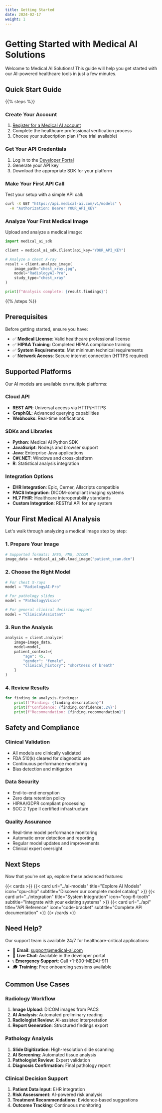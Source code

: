 ```yaml
---
title: Getting Started
date: 2024-02-17
weight: 1
---
```


# Getting Started with Medical AI Solutions

Welcome to Medical AI Solutions! This guide will help you get started with our AI-powered healthcare tools in just a few minutes.

## Quick Start Guide

{{% steps %}}

### Create Your Account

1. [Register for a Medical AI account](https://portal.medical-ai.com/signup)
2. Complete the healthcare professional verification process
3. Choose your subscription plan (Free trial available)

### Get Your API Credentials

1. Log in to the [Developer Portal](https://portal.medical-ai.com/developer)
2. Generate your API key
3. Download the appropriate SDK for your platform

### Make Your First API Call

Test your setup with a simple API call:

```bash
curl -X GET "https://api.medical-ai.com/v1/models" \
  -H "Authorization: Bearer YOUR_API_KEY"
```

### Analyze Your First Medical Image

Upload and analyze a medical image:

```python
import medical_ai_sdk

client = medical_ai_sdk.Client(api_key="YOUR_API_KEY")

# Analyze a chest X-ray
result = client.analyze_image(
    image_path="chest_xray.jpg",
    model="RadiologyAI-Pro",
    study_type="chest_xray"
)

print(f"Analysis complete: {result.findings}")
```

{{% /steps %}}

## Prerequisites

Before getting started, ensure you have:

- ✅ **Medical License**: Valid healthcare professional license
- ✅ **HIPAA Training**: Completed HIPAA compliance training
- ✅ **System Requirements**: Met minimum technical requirements
- ✅ **Network Access**: Secure internet connection (HTTPS required)

## Supported Platforms

Our AI models are available on multiple platforms:

### Cloud API
- **REST API**: Universal access via HTTP/HTTPS
- **GraphQL**: Advanced querying capabilities
- **Webhooks**: Real-time notifications

### SDKs and Libraries
- **Python**: Medical AI Python SDK
- **JavaScript**: Node.js and browser support
- **Java**: Enterprise Java applications
- **C#/.NET**: Windows and cross-platform
- **R**: Statistical analysis integration

### Integration Options
- **EHR Integration**: Epic, Cerner, Allscripts compatible
- **PACS Integration**: DICOM-compliant imaging systems
- **HL7 FHIR**: Healthcare interoperability standards
- **Custom Integration**: RESTful API for any system

## Your First Medical AI Analysis

Let's walk through analyzing a medical image step by step:

### 1. Prepare Your Image
```python
# Supported formats: JPEG, PNG, DICOM
image_data = medical_ai_sdk.load_image("patient_scan.dcm")
```

### 2. Choose the Right Model
```python
# For chest X-rays
model = "RadiologyAI-Pro"

# For pathology slides  
model = "PathologyVision"

# For general clinical decision support
model = "ClinicalAssistant"
```

### 3. Run the Analysis
```python
analysis = client.analyze(
    image=image_data,
    model=model,
    patient_context={
        "age": 45,
        "gender": "female",
        "clinical_history": "shortness of breath"
    }
)
```

### 4. Review Results
```python
for finding in analysis.findings:
    print(f"Finding: {finding.description}")
    print(f"Confidence: {finding.confidence:.2%}")
    print(f"Recommendation: {finding.recommendation}")
```

## Safety and Compliance

### Clinical Validation
- All models are clinically validated
- FDA 510(k) cleared for diagnostic use
- Continuous performance monitoring
- Bias detection and mitigation

### Data Security
- End-to-end encryption
- Zero data retention policy
- HIPAA/GDPR compliant processing
- SOC 2 Type II certified infrastructure

### Quality Assurance
- Real-time model performance monitoring
- Automatic error detection and reporting
- Regular model updates and improvements
- Clinical expert oversight

## Next Steps

Now that you're set up, explore these advanced features:

{{< cards >}}
  {{< card url="../ai-models" title="Explore AI Models" icon="cpu-chip" subtitle="Discover our complete model catalog" >}}
  {{< card url="../integration" title="System Integration" icon="cog-6-tooth" subtitle="Integrate with your existing systems" >}}
  {{< card url="../api" title="API Reference" icon="code-bracket" subtitle="Complete API documentation" >}}
{{< /cards >}}

## Need Help?

Our support team is available 24/7 for healthcare-critical applications:

- 📧 **Email**: support@medical-ai.com
- 💬 **Live Chat**: Available in the developer portal
- 📞 **Emergency Support**: Call +1-800-MEDAI-911
- 🎓 **Training**: Free onboarding sessions available

## Common Use Cases

### Radiology Workflow
1. **Image Upload**: DICOM images from PACS
2. **AI Analysis**: Automated preliminary reading
3. **Radiologist Review**: AI-assisted interpretation
4. **Report Generation**: Structured findings export

### Pathology Analysis
1. **Slide Digitization**: High-resolution slide scanning
2. **AI Screening**: Automated tissue analysis
3. **Pathologist Review**: Expert validation
4. **Diagnosis Confirmation**: Final pathology report

### Clinical Decision Support
1. **Patient Data Input**: EHR integration
2. **Risk Assessment**: AI-powered risk analysis
3. **Treatment Recommendations**: Evidence-based suggestions
4. **Outcome Tracking**: Continuous monitoring